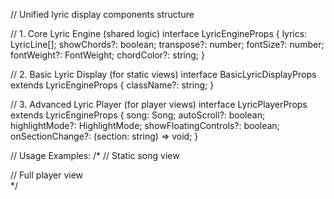 // Unified lyric display components structure

// 1. Core Lyric Engine (shared logic)
interface LyricEngineProps {
  lyrics: LyricLine[];
  showChords?: boolean;
  transpose?: number;
  fontSize?: number;
  fontWeight?: FontWeight;
  chordColor?: string;
}

// 2. Basic Lyric Display (for static views)
interface BasicLyricDisplayProps extends LyricEngineProps {
  className?: string;
}

// 3. Advanced Lyric Player (for player views)
interface LyricPlayerProps extends LyricEngineProps {
  song: Song;
  autoScroll?: boolean;
  highlightMode?: HighlightMode;
  showFloatingControls?: boolean;
  onSectionChange?: (section: string) => void;
}

// Usage Examples:
/*
// Static song view
<BasicLyricDisplay 
  lyrics={song.lyrics} 
  showChords={showChords}
  className="space-y-2"
/>

// Full player view  
<LyricPlayer 
  song={song}
  autoScroll={true}
  showFloatingControls={true}
  highlightMode="line"
/>
*/
